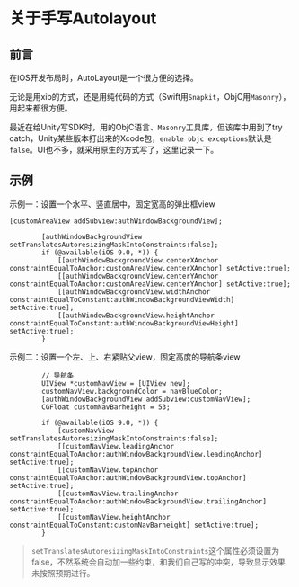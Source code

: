 # 关于手写Autolayout

## 前言

在iOS开发布局时，AutoLayout是一个很方便的选择。

无论是用xib的方式，还是用纯代码的方式（Swift用`Snapkit`，ObjC用`Masonry`），用起来都很方便。

最近在给Unity写SDK时，用的ObjC语言、`Masonry`工具库，但该库中用到了try catch，Unity某些版本打出来的Xcode包，`enable objc exceptions`默认是`false`。UI也不多，就采用原生的方式写了，这里记录一下。

## 示例

示例一：设置一个水平、竖直居中，固定宽高的弹出框view

```objc
[customAreaView addSubview:authWindowBackgroundView];
        
        [authWindowBackgroundView setTranslatesAutoresizingMaskIntoConstraints:false];
        if (@available(iOS 9.0, *)) {
            [[authWindowBackgroundView.centerXAnchor constraintEqualToAnchor:customAreaView.centerXAnchor] setActive:true];
            [[authWindowBackgroundView.centerYAnchor constraintEqualToAnchor:customAreaView.centerYAnchor] setActive:true];
            [[authWindowBackgroundView.widthAnchor constraintEqualToConstant:authWindowBackgroundViewWidth] setActive:true];
            [[authWindowBackgroundView.heightAnchor constraintEqualToConstant:authWindowBackgroundViewHeight] setActive:true];
        }
```

示例二：设置一个左、上、右紧贴父view，固定高度的导航条view

```objc
        // 导航条
        UIView *customNavView = [UIView new];
        customNavView.backgroundColor = navBlueColor;
        [authWindowBackgroundView addSubview:customNavView];
        CGFloat customNavBarheight = 53;
        
        if (@available(iOS 9.0, *)) {
            [customNavView setTranslatesAutoresizingMaskIntoConstraints:false];
            [[customNavView.leadingAnchor constraintEqualToAnchor:authWindowBackgroundView.leadingAnchor] setActive:true];
            [[customNavView.topAnchor constraintEqualToAnchor:authWindowBackgroundView.topAnchor] setActive:true];
            [[customNavView.trailingAnchor constraintEqualToAnchor:authWindowBackgroundView.trailingAnchor] setActive:true];
            [[customNavView.heightAnchor constraintEqualToConstant:customNavBarheight] setActive:true];
        }
```



> `setTranslatesAutoresizingMaskIntoConstraints`这个属性必须设置为false，不然系统会自动加一些约束，和我们自己写的冲突，导致显示效果未按照预期进行。

